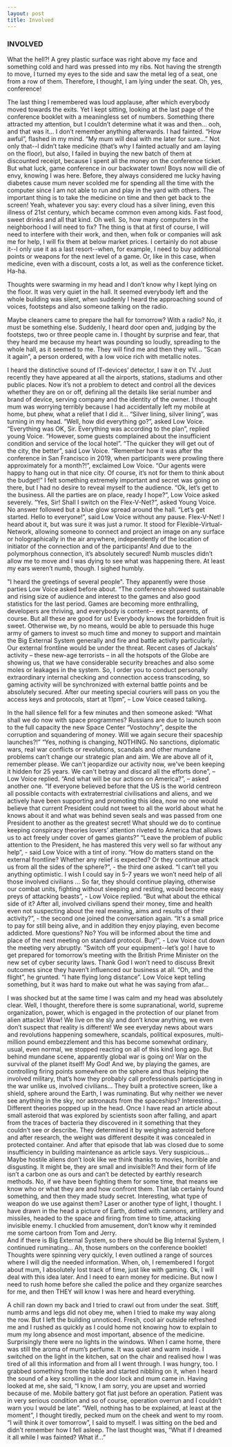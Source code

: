 ```yaml
---
layout: post
title: Involved
---
```

### INVOLVED
What the hell?! A grey plastic surface was right above my face and something cold and hard was pressed into my ribs. Not having the strength to move, I turned my eyes to the side and saw the metal leg of a seat, one from a row of them. Therefore, I thought, I am lying under the seat. Oh, yes, conference!

The last thing I remembered was loud applause, after which everybody moved towards the exits. Yet I kept sitting, looking at the last page of the conference booklet with a meaningless set of numbers. Something there attracted my attention, but I couldn’t determine what it was and then… ooh, and that was it... I don’t remember anything afterwards.
I had fainted. “How awful”, flashed in my mind. “My mum will deal with me later for sure…” Not only that--I didn’t take medicine (that’s why I fainted actually and am laying on the floor), but also, I failed in buying the new batch of them at discounted receipt, because I spent all the money on the conference ticket. But what luck, game conference in our backwater town! Boys now will die of envy, knowing I was here. Before, they always considered me lucky having diabetes cause mum never scolded me for spending all the time with the computer since I am not able to run and play in the yard with others. The important thing is to take the medicine on time and then get back to the screen! Yeah, whatever you say: every cloud has a silver lining, even this illness of 21st century, which became common even among kids. Fast food, sweet drinks and all that kind. Oh well. So, how many computers in the neighborhood I will need to fix? The thing is that at first of course, I will need to interfere with their work, and then, when folk or companies will ask me for help, I will fix them at below market prices. I certainly do not abuse it--I only use it as a last resort--when, for example, I need to buy additional points or weapons for the next level of a game. Or, like in this case, when medicine, even with a discount, costs a lot, as well as the conference ticket. Ha-ha.

Thoughts were swarming in my head and I don’t know why I kept lying on the floor. It was very quiet in the hall. It seemed everybody left and the whole building was silent, when suddenly I heard the approaching sound of voices, footsteps and also someone talking on the radio.

Maybe cleaners came to prepare the hall for tomorrow? With a radio? No, it must be something else. Suddenly, I heard door open and, judging by the footsteps, two or three people came in. I thought by surprise and fear, that they heard me because my heart was pounding so loudly, spreading to the whole hall, as it seemed to me. They will find me and then they will…
“Scan it again”, a person ordered, with a low voice rich with metallic notes.

I heard the distinctive sound of IT-devices’ detector, I saw it on TV. Just recently they have appeared at all the airports, stations, stadiums and other public places. Now it’s not a problem to detect and control all the devices whether they are on or off, defining all the details like serial number and brand of device, serving company and the identity of the owner.
I thought mum was worrying terribly because I had accidentally left my mobile at home, but phew, what a relief that I did it… “Silver lining, silver lining”, was turning in my head.
“Well, how did everything go?”, asked Low Voice.
“Everything was OK, Sir. Everything was according to the plan”, replied young Voice. “However, some guests complained about the insufficient condition and service of the local hotel”.
“The quicker they will get out of the city, the better”, said Low Voice. “Remember how it was after the conference in San Francisco in 2019, when participants were prowling there approximately for a month?!”, exclaimed Low Voice. “Our agents were happy to hang out in that nice city. Of course, it’s not for them to think about the budget!”
I felt something extremely important and secret was going on there, but I had no desire to reveal myself to the audience.
“Ok, let’s get to the business. All the parties are on place, ready I hope?”, Low Voice asked severely.
“Yes, Sir! Shall I switch on the Flex-V-Net?”, asked Young Voice.
No answer followed but a blue glow spread around the hall.
“Let’s get started. Hello to everyone!”, said Low Voice without any pause.
Flex-V-Net! I heard about it, but was sure it was just a rumor. It stood for Flexible-Virtual-Network, allowing someone to connect and project an image on any surface or holographically in the air anywhere, independently of the location of initiator of the connection and of the participants! And due to the polymorphous connection, it’s absolutely secured!
Numb muscles didn’t allow me to move and I was dying to see what was happening there. At least my ears weren’t  numb, though. I sighed humbly.

"I heard the greetings of several people". They apparently were those parties Low Voice asked before about.
“The conference showed sustainable and rising size of audience and interest to the games and also good statistics for the last period. Games are becoming more enthralling, developers are thriving, and everybody is content-- except parents, of course. But all these are good for us! Everybody knows the forbidden fruit is sweet. Otherwise we, by no means, would be able to persuade this huge army of gamers to invest so much time and money to support and maintain the Big External System generally and fire and battle activity particularly. Our external frontline would be under the threat.
Recent cases of Jackals’ activity – these new-age terrorists – in all the hotspots of the Globe are showing us, that we have considerable security breaches and also some moles or leakages in the system.
So, I order you to conduct personally extraordinary internal checking and connection access transcoding, so gaming activity will be synchronized with external battle points and be absolutely secured. After our meeting special couriers will pass on you the access keys and protocols, start at 11pm”, – Low Voice ceased talking.

In the hall silence fell for a few minutes and then someone asked: “What shall we do now with space programmes? Russians are due to launch soon to the full capacity the new Space Center “Vostochny”, despite the corruption and squandering of money. Will we again secure their spaceship launches?!”
“Yes, nothing is changing, NOTHING. No sanctions, diplomatic wars, real war conflicts or revolutions, scandals and other mundane problems can’t change our strategic plan and aim. We are above all of it, remember please. We can't jeopardize our activity now, we've been keeping it hidden for 25 years. We can't betray and discard all the efforts done”, – Low Voice replied.
“And what will be our actions on America?”, – asked another one. “If everyone believed before that the US is the world centreon all possible contacts with extraterrestrial civilisations and aliens, and we actively have been supporting and promoting this idea, now no one would believe that current President could not tweet to all the world about what he knows about it and what was behind seven seals and was passed from one President to another as the greatest secret! What should we do to continue keeping conspiracy theories lovers’ attention riveted to America that allows us to act freely under cover of games giants?”
“Leave the problem of public attention to the President, he has mastered this very well so far without any help”, - said Low Voice with a tint of irony.
“How do matters stand on the external frontline? Whether any relief is expected? Or they continue attack us from all the sides of the sphere?”, - the third one asked.
“I can’t tell you anything optimistic. I wish I could say in 5-7 years we won’t need help of all those involved civilians … So far, they should continue playing, otherwise our combat units, fighting without sleeping and resting, would become easy preys of attacking beasts”, - Low Voice replied.
“But what about the ethical side of it? After all, involved civilians spend their money, time and health even not suspecting about the real meaning, aims and results of their activity?”, - the second one joined the conversation again.
“It's a small price to pay for still being alive, and in addition they enjoy playing, even become addicted. More questions? No? You will be informed about the time and place of the next meeting on standard protocol. Buy!”, - Low Voice cut down the meeting very abruptly.
“Switch off your equipment--let’s go! I have to get prepared for tomorrow’s meeting with the British Prime Minister on the new set of cyber security laws. Thank God I won’t need to discuss Brexit outcomes since they haven’t influenced our business at all. “Oh, and the flight”, he grunted. “I hate flying long distance”.
Low Voice kept telling something, but it was hard to make out what he was saying from afar…

I was shocked but at the same time I was calm and my head was absolutely clear. Well, I thought, therefore there is some supranational, world, supreme organization, power, which is engaged in the protection of our planet from alien attacks! Wow! We live on the sly and don’t know anything, we even don’t suspect that reality is different! We see everyday news about wars and revolutions happening somewhere, scandals, political exposures, multi-million pound embezzlement and this has become somewhat ordinary, usual, even normal, we stopped reacting on all of this kind long ago. But behind mundane scene, apparently global war is going on! War on the survival of the planet itself! My God!
And we, by playing the games, are controlling firing points somewhere on the sphere and thus helping the involved military, that’s how they probably call professionals participating in the war unlike us, involved civilians… They built a protective screen, like a shield, sphere around the Earth, I was ruminating. But why neither we never see anything in the sky, nor astronauts from the spaceships? Interesting… Different theories popped up in the head. Once I have read an article about small asteroid that was explored by scientists soon after falling, and apart from the traces of bacteria they discovered in it something that they couldn’t see or describe. They determined it by weighing asteroid before and after research, the weight was different despite it was concealed in protected container. And after that episode that lab was closed due to some insufficiency in building maintenance as article says. Very suspicious… Maybe hostile aliens don’t look like we think thanks to movies, horrible and disgusting. It might be, they are small and invisible?! And their form of life isn’t a carbon one as ours and can’t be detected by earthly research methods. No, if we have been fighting them for some time, that means we know who or what they are and how confront them. That lab certainly found something, and then they made study secret. Interesting, what type of weapon do we use against them? Laser or another type of light, I thought. I have drawn in the head a picture of Earth, dotted with cannons, artillery and missiles, headed to the space and firing from time to time, attacking invisible enemy. I chuckled from amusement, don’t know why it reminded me some cartoon from Tom and Jerry.     
And if there is Big External System, so there should be Big Internal System, I continued ruminating… Ah, those numbers on the conference booklet! Thoughts were spinning very quickly, I even outlined a range of sources where I will dig the needed information. When, oh, I remembered I forgot about mum, I absolutely lost track of time, just like with gaming. Ok, I will deal with this idea later. And I need to earn money for medicine. But now I need to rush home before she called the police and they organize searches for me, and then THEY will know I was here and heard everything.

A chill ran down my back and I tried to crawl out from under the seat. Stiff, numb arms and legs did not obey me, when I tried to make my way along the row. But I left the building unnoticed. Fresh, cool air outside refreshed me and I rushed as quickly as I could home not knowing how to explain to mum my long absence and most important, absence of the medicine.
Surprisingly there were no lights in the windows. When I came home, there was still the aroma of mum’s perfume. It was quiet and warm inside.
I switched on the light in the kitchen, sat on the chair and realised how I was tired of all this information and from all I went through. I was hungry, too. I grabbed something from the table and started nibbling on it, when I heard the sound of a key scrolling in the door lock and mum came in. Having looked at me, she said, “I know, I am sorry, you are upset and worried because of me. Mobile battery got flat just before an operation. Patient was in very serious condition and so of course, operation overrun and I couldn’t warn you I would be late”.
“Well, nothing has to be explained, at least at the moment”, I thought tiredly, pecked mum on the cheek and went to my room. “I will think it over tomorrow”, I said to myself. I was sitting on the bed and didn’t remember how I fell asleep.
The last thought was, “What if I dreamed it all while I was fainted? What if…”
